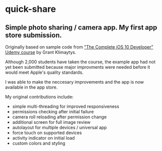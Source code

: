 # quick-share
## Simple photo sharing / camera app. My first app store submission.

Originally based on sample code from ["The Complete iOS 10 Developer" Udemy course](https://www.udemy.com/the-complete-ios-10-developer-course/) by Grant Klimaytys.

Although 2,000 students have taken the course, the example app had not yet been submitted because major improvments were needed before it would meet Apple's quality standards.

I was able to make the neccesary improvements and the app is now available in the app store.

My original contributions include:
* simple multi-threading for improved responsiveness
* permissions checking after initial failure
* camera roll reloading after permission change
* additional screen for full image review
* autolayout for multiple devices / universal app
* force touch on supported devices
* activity indicator on initial load
* custom colors and styling
